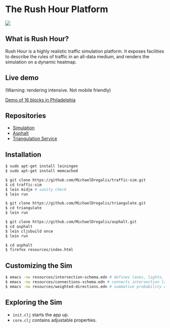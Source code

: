 # The Rush Hour Platform

![](http://i.imgur.com/K5O3BSQ.png?1)

## What is Rush Hour?

Rush Hour is a highly realistic traffic simulation platform. It exposes facilities to describe the
rules of traffic in an all-data medium, and renders the simulation on a dynamic heatmap.

## Live demo

(Warning: rendering intensive. Not mobile friendly)

[Demo of 16 blocks in Philadelphia](http://michaeldrogalis.github.io/rush-hour/rush-hour.html)

## Repositories

- [Simulation](https://github.com/MichaelDrogalis/traffic-sim)
- [Asphalt](https://github.com/MichaelDrogalis/asphalt)
- [Triangulation Service](https://github.com/MichaelDrogalis/triangulate)

## Installation

```bash
$ sudo apt-get install leiningen
$ sudo apt-get install memcached
```

```bash
$ git clone https://github.com/MichaelDrogalis/traffic-sim.git
$ cd traffic-sim
$ lein midje # sanity check
$ lein run
```

```bash
$ git clone https://github.com/MichaelDrogalis/triangulate.git
$ cd triangulate
$ lein run
```

```bash
$ git clone https://github.com/MichaelDrogalis/asphalt.git
$ cd asphalt
$ lein cljsbuild once
$ lein run
```

```bash
$ cd asphalt
$ firefox resources/index.html
```

## Customizing the Sim

```bash
$ emacs -nw resources/intersection-schema.edn # defines lanes, lights, traffic rules
$ emacs -nw resources/connections-schema.edn # connects intersection lanes together
$ emacs -nw resources/weighted-directions.edn # summative probability of driving on each lane.
```

## Exploring the Sim

- `init.clj` starts the app up.
- `core.clj` contains adjustable properties.
